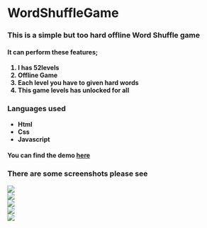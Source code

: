# WordShuffleGame
<html>
<head>
    <meta charset="UTF-8">
</head>
<body>
    <h3>This is a simple but too hard offline Word Shuffle game</h3>
    <h4>It can perform these features;</h4>
    <b>
    <ol>
    <li>I has 52levels</li>
    <li>Offline Game</li>
    <li>Each level you have to given hard words</li>
    <li>This game levels has unlocked for all</li>
    </ol>
   <h3> Languages used </h3>
   <ul>
   <li>Html</li>
   <li>Css</li>
   <li>Javascript</li>
   </ul>
   <h4>You can find the demo <a href="https://wordshuffle.netlify.app">here</a></h4>
   <h3>There are some screenshots please see</h3>
   <img src="screenshots/1.png"></img>
   <br>
   <img src="screenshots/2.png"></img>
   <br>
   <img src="screenshots/3.png"></img>
   <br>
   <img src="screenshots/4.png"></img>
   <br>
   <img src="screenshots/5.png"></img>
</body>
</html>
